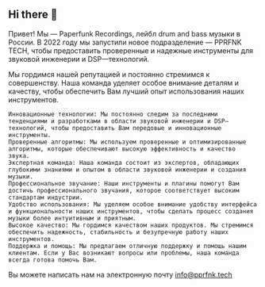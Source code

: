 ## Hi there 👋


Привет! Мы — Paperfunk Recordings, лейбл drum and bass музыки в России. В 2022 году мы запустили новое подразделение — PPRFNK TECH, чтобы предоставить проверенные и надежные инструменты для звуковой инженерии и DSP—технологий.

Мы гордимся нашей репутацией и постоянно стремимся к совершенству. Наша команда уделяет особое внимание деталям и качеству, чтобы обеспечить Вам лучший опыт использования наших инструментов.

    Инновационные технологии: Мы постоянно следим за последними тенденциями и разработками в области звуковой инженерии и DSP—технологий, чтобы предоставить Вам передовые и инновационные инструменты.
    Проверенные алгоритмы: Мы используем проверенные и оптимизированные алгоритмы, которые обеспечивают высокую эффективность и качество звука.
    Экспертная команда: Наша команда состоит из экспертов, обладающих глубокими знаниями и опытом в области звуковой инженерии и создания музыки.
    Профессиональное звучание: Наши инструменты и плагины помогут Вам достичь профессионального звучания, которое соответствует высоким стандартам индустрии.
    Удобство использования: Мы уделяем особое внимание удобству интерфейса и функциональности наших инструментов, чтобы сделать процесс создания музыки более интуитивным и приятным.
    Высокое качество: Мы гордимся качеством наших продуктов. Мы стремимся обеспечить надежность, стабильность и безупречную работу наших инструментов.
    Поддержка и помощь: Мы предлагаем отличную поддержку и помощь нашим клиентам. Если у Вас возникают вопросы или проблемы, наша команда всегда готова помочь Вам.

Вы можете написать нам на электронную почту info@pprfnk.tech 
